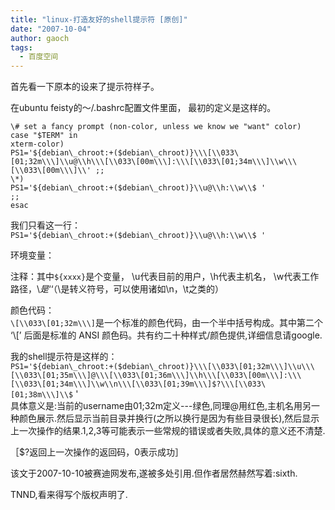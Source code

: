 ```yaml
---
title: "linux-打造友好的shell提示符 [原创]"
date: "2007-10-04"
author: gaoch
tags:
  - 百度空间
---
```


首先看一下原本的设来了提示符样子。  
  
在ubuntu feisty的～/.bashrc配置文件里面， 最初的定义是这样的。  

```shell
\# set a fancy prompt (non-color, unless we know we "want" color)  
case "$TERM" in  
xterm-color)  
PS1='${debian\_chroot:+($debian\_chroot)}\\\[\\033\[01;32m\\\]\\u@\\h\\\[\\033\[00m\\\]:\\\[\\033\[01;34m\\\]\\w\\\[\\033\[00m\\\]\\' ;;  
\*)  
PS1='${debian\_chroot:+($debian\_chroot)}\\u@\\h:\\w\\$ '  
;;  
esac  
```
  
我们只看这一行：  
`PS1='${debian\_chroot:+($debian\_chroot)}\\u@\\h:\\w\\$ '`

环境变量：  

注释：其中`${xxxx}`是个变量， \\u代表目前的用户，\\h代表主机名，
\\w代表工作路径，\\$是‘$‘（\\是转义符号，可以使用诸如\\n，\\t之类的）  
  
颜色代码：  
`\[\\033\[01;32m\\\]`是一个标准的颜色代码，由一个半中括号构成。其中第二个 ‘\\[’ 后面是标准的 ANSI 颜色码。共有约二十种样式/颜色提供,详细信息请google.  
  
我的shell提示符是这样的：  
`PS1='${debian\_chroot:+($debian\_chroot)}\\\[\\033\[01;32m\\\]\\u\\\[\\033\[01;35m\\\]@\\\[\\033\[01;36m\\\]\\h\\\[\\033\[00m\\\]:\\\[\\033\[01;34m\\\]\\w\\n\\\[\\033\[01;39m\\\]$?\\\[\\033\[01;38m\\\]\\$`
'  
具体意义是:当前的username由01;32m定义---绿色,同理@用红色,主机名用另一种颜色展示.然后显示当前目录并换行(之所以换行是因为有些目录很长),然后显示上一次操作的结果.1,2,3等可能表示一些常规的错误或者失败,具体的意义还不清楚.  

［$?返回上一次操作的返回码，0表示成功］  

该文于2007-10-10被赛迪网发布,遂被多处引用.但作者居然赫然写着:sixth.

TNND,看来得写个版权声明了.  
